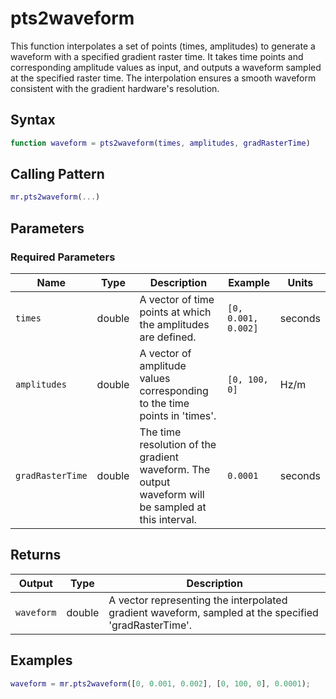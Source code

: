 # pts2waveform

This function interpolates a set of points (times, amplitudes) to generate a waveform with a specified gradient raster time.  It takes time points and corresponding amplitude values as input, and outputs a waveform sampled at the specified raster time. The interpolation ensures a smooth waveform consistent with the gradient hardware's resolution.

## Syntax

```matlab
function waveform = pts2waveform(times, amplitudes, gradRasterTime)
```

## Calling Pattern

```matlab
mr.pts2waveform(...)
```

## Parameters

### Required Parameters

| Name | Type | Description | Example | Units |
|------|------|-------------|---------|-------|
| `times` | double | A vector of time points at which the amplitudes are defined. | `[0, 0.001, 0.002]` | seconds |
| `amplitudes` | double | A vector of amplitude values corresponding to the time points in 'times'. | `[0, 100, 0]` | Hz/m |
| `gradRasterTime` | double | The time resolution of the gradient waveform. The output waveform will be sampled at this interval. | `0.0001` | seconds |

## Returns

| Output | Type | Description |
|--------|------|-------------|
| `waveform` | double | A vector representing the interpolated gradient waveform, sampled at the specified 'gradRasterTime'. |

## Examples

```matlab
waveform = mr.pts2waveform([0, 0.001, 0.002], [0, 100, 0], 0.0001);
```
